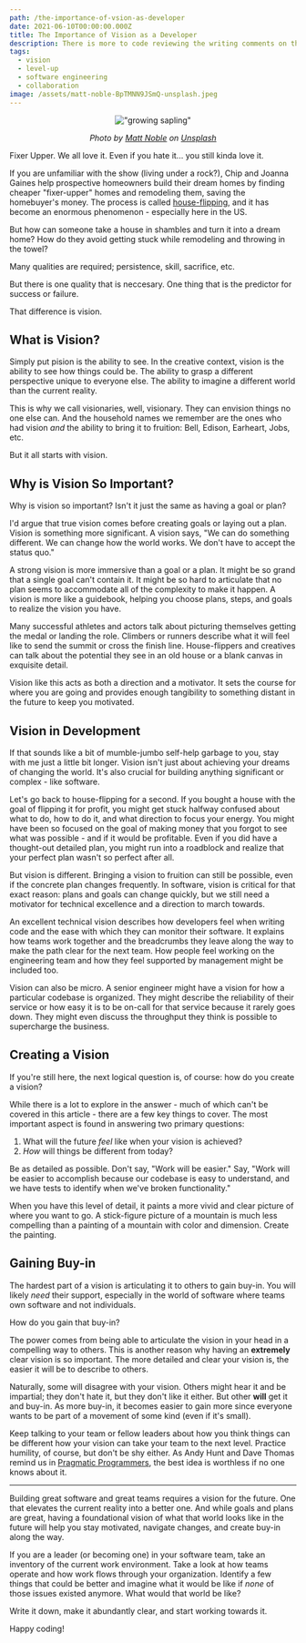 ```yaml
---
path: /the-importance-of-vsion-as-developer
date: 2021-06-10T00:00:00.000Z
title: The Importance of Vision as a Developer
description: There is more to code reviewing the writing comments on the internet.
tags:
  - vision
  - level-up
  - software engineering
  - collaboration
image: /assets/matt-noble-BpTMNN9JSmQ-unsplash.jpeg
---
```


<center>

!["growing sapling"](../assets/matt-noble-BpTMNN9JSmQ-unsplash.jpeg)

<i> 

Photo by <a href="https://unsplash.com/@mcnoble?utm_source=unsplash&utm_medium=referral&utm_content=creditCopyText">Matt Noble</a> on <a href="https://unsplash.com/?utm_source=unsplash&utm_medium=referral&utm_content=creditCopyText">Unsplash</a>
  
</i>

</center>

Fixer Upper. We all love it. Even if you hate it... you still kinda love it. 

If you are unfamiliar with the show (living under a rock?), Chip and Joanna Gaines help prospective homeowners build their dream homes by finding cheaper "fixer-upper" homes and remodeling them, saving the homebuyer's money. The process is called [house-flipping](https://www.cnbc.com/2021/12/20/home-flipping-more-competitive-less-profitable.html), and it has become an enormous phenomenon - especially here in the US.

But how can someone take a house in shambles and turn it into a dream home? How do they avoid getting stuck while remodeling and throwing in the towel?

Many qualities are required; persistence, skill, sacrifice, etc. 

But there is one quality that is neccesary. One thing that is the predictor for success or failure.

That difference is vision.

## What is Vision?

Simply put pision is the ability to see. In the creative context, vision is the ability to see how things could be. The ability to grasp a different perspective unique to everyone else. The ability to imagine a different world than the current reality. 

This is why we call visionaries, well, visionary. They can envision things no one else can. And the household names we remember are the ones who had vision _and_ the ability to bring it to fruition: Bell, Edison, Earheart, Jobs, etc.

But it all starts with vision.

## Why is Vision So Important?

Why is vision so important? Isn't it just the same as having a goal or plan?

I'd argue that true vision comes before creating goals or laying out a plan. Vision is something more significant. A vision says, "We can do something different. We can change how the world works. We don't have to accept the status quo." 

A strong vision is more immersive than a goal or a plan. It might be so grand that a single goal can't contain it. It might be so hard to articulate that no plan seems to accommodate all of the complexity to make it happen. A vision is more like a guidebook, helping you choose plans, steps, and goals to realize the vision you have.

Many successful athletes and actors talk about picturing themselves getting the medal or landing the role. Climbers or runners describe what it will feel like to send the summit or cross the finish line. House-flippers and creatives can talk about the potential they see in an old house or a blank canvas in exquisite detail. 

Vision like this acts as both a direction and a motivator. It sets the course for where you are going and provides enough tangibility to something distant in the future to keep you motivated.

## Vision in Development

If that sounds like a bit of mumble-jumbo self-help garbage to you, stay with me just a little bit longer. Vision isn't just about achieving your dreams of changing the world. It's also crucial for building anything significant or complex - like software.

Let's go back to house-flipping for a second. If you bought a house with the goal of flipping it for profit, you might get stuck halfway confused about what to do, how to do it, and what direction to focus your energy. You might have been so focused on the goal of making money that you forgot to see what was possible - and if it would be profitable. Even if you did have a thought-out detailed plan, you might run into a roadblock and realize that your perfect plan wasn't so perfect after all.

But vision is different. Bringing a vision to fruition can still be possible, even if the concrete plan changes frequently. In software, vision is critical for that exact reason: plans and goals can change quickly, but we still need a motivator for technical excellence and a direction to march towards. 

An excellent technical vision describes how developers feel when writing code and the ease with which they can monitor their software. It explains how teams work together and the breadcrumbs they leave along the way to make the path clear for the next team. How people feel working on the engineering team and how they feel supported by management might be included too.

Vision can also be micro. A senior engineer might have a vision for how a particular codebase is organized. They might describe the reliability of their service or how easy it is to be on-call for that service because it rarely goes down. They might even discuss the throughput they think is possible to supercharge the business.

## Creating a Vision

If you're still here, the next logical question is, of course: how do you create a vision?

While there is a lot to explore in the answer - much of which can't be covered in this article - there are a few key things to cover. The most important aspect is found in answering two primary questions:

1. What will the future _feel_ like when your vision is achieved?
2. _How_ will things be different from today? 

Be as detailed as possible. Don't say, "Work will be easier." Say, "Work will be easier to accomplish because our codebase is easy to understand, and we have tests to identify when we've broken functionality." 

When you have this level of detail, it paints a more vivid and clear picture of where you want to go. A stick-figure picture of a mountain is much less compelling than a painting of a mountain with color and dimension. Create the painting.

## Gaining Buy-in

The hardest part of a vision is articulating it to others to gain buy-in. You will likely _need_ their support, especially in the world of software where teams own software and not individuals.

How do you gain that buy-in? 

The power comes from being able to articulate the vision in your head in a compelling way to others. This is another reason why having an **extremely** clear vision is so important. The more detailed and clear your vision is, the easier it will be to describe to others.

Naturally, some will disagree with your vision. Others might hear it and be impartial; they don't hate it, but they don't like it either. But other **will** get it and buy-in. As more buy-in, it becomes easier to gain more since everyone wants to be part of a movement of some kind (even if it's small).

Keep talking to your team or fellow leaders about how you think things can be different how your vision can take your team to the next level. Practice humility, of course, but don't be shy either. As Andy Hunt and Dave Thomas remind us in [Pragmatic Programmers](https://pragprog.com/titles/tpp20/the-pragmatic-programmer-20th-anniversary-edition/), the best idea is worthless if no one knows about it. 

---

Building great software and great teams requires a vision for the future. One that elevates the current reality into a better one. And while goals and plans are great, having a foundational vision of what that world looks like in the future will help you stay motivated, navigate changes, and create buy-in along the way. 

If you are a leader (or becoming one) in your software team, take an inventory of the current work environment. Take a look at how teams operate and how work flows through your organization. Identify a few things that could be better and imagine what it would be like if _none_ of those issues existed anymore. What would that world be like? 

Write it down, make it abundantly clear, and start working towards it.

Happy coding!